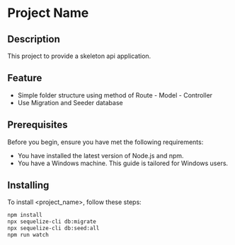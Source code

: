 # Project Name

## Description

This project to provide a skeleton api application.

## Feature

* Simple folder structure using method of Route - Model - Controller 
* Use Migration and Seeder database

## Prerequisites

Before you begin, ensure you have met the following requirements:

* You have installed the latest version of Node.js and npm.
* You have a Windows machine. This guide is tailored for Windows users.

## Installing

To install <project_name>, follow these steps:

```bash
npm install
npx sequelize-cli db:migrate
npx sequelize-cli db:seed:all
npm run watch
